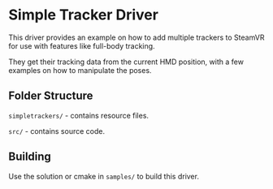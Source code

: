 # Simple Tracker Driver

This driver provides an example on how to add multiple trackers to SteamVR for use with features like full-body
tracking.

They get their tracking data from the current HMD position, with a few examples on how to manipulate the poses.

## Folder Structure

`simpletrackers/` - contains resource files.

`src/` - contains source code.

## Building

Use the solution or cmake in `samples/` to build this driver.